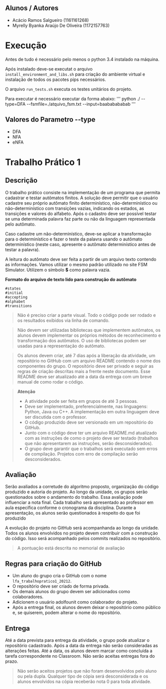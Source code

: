 ## Alunos / Autores
* Acácio Ramos Salgueiro (1161161268)
* Myrelly Byanka Araújo De Oliveira (1172157763)

# Execução

Antes de tudo é necessário pelo menos o python 3.4 instalado na máquina.

Após instalado deve-se executat o arquivo `install_environment_and_libs.sh` para criação do ambiente virtual e instalação de todos os pacotes pips necessários.

O arquivo `run_tests.sh` executa os testes unitários do projeto.

Para executar é necessário executar da forma abaixo:
'''
python ./ --type=DFA --fsmfile=./atquivo_fsm.txt --input=baababababab
'''

## Valores do Parametro --type
- DFA
- NFA
- eNFA

# Trabalho Prático 1
## Descrição
O trabalho prático consiste na implementação de um programa que permita cadastrar e testar autômatos finitos. A solução deve permitir que o usuário cadastre seu próprio autômato finito determinístico, não-determinístico ou não-determinístico com transições vazias, indicando os estados, as transições e valores do alfabeto. Após o cadastro deve ser possível testar se uma determinada palavra faz parte ou não da linguagem representada pelo autômato.

Caso cadastre um não-determinístico, deve-se aplicar a transformação para o determinístico e fazer o teste da palavra usando o autômato determinístico (neste caso, apresente o autômato determinístico antes de testar a palavra).

A leitura do autômato deve ser feita a partir de um arquivo texto contendo as informações. Vamos utilizar o mesmo padrão utilizado no site FSM Simulator. Utilizem o símbolo **$** como palavra vazia.

**Formato do arquivo de texto lido para construção do autômato**

```
#states
#initial
#accepting
#alphabet
#transitions
```

> Não é preciso criar a parte visual. Todo o código pode ser rodado e os resultados exibidos via linha de comando.

> Não devem ser utilizadas bibliotecas que implementem autômatos, os alunos devem implementar os próprios métodos de reconhecimento e transformação dos autômatos. O uso de bibliotecas podem ser usadas para a representação do autômato.

> Os alunos devem criar, até 7 dias após a liberação da atividade, um repositório no GitHub com um arquivo README contendo o nome dos componentes do grupo. O repositório deve ser privado e seguir as regras de criação descritas mais a frente neste documento. Esse README deve ser atualizado até a data da entrega com um breve manual de como rodar o código.

> **Atenção**
> * A atividade pode ser feita em grupos de até 3 pessoas.
> * Deve ser implementado, preferencialmente, nas linguagens: Python, Java ou C++. A implementação em outra linguagem deve ser discutida com o professor.
> * O código produzido deve ser versionado em um repositório do GitHub.
> * Junto com o código deve ter um arquivo README.md atualizado com as instruções de como o projeto deve ser testado (trabalhos que não apresentarem as instruções, serão desconsiderados).
> * O grupo deve garantir que o trabalhos será executado sem erros de compilação. Projetos com erro de compilação serão desconsiderados.

## Avaliação
Serão avaliados a corretude do algoritmo proposto, organização do código produzido e autoria do projeto. Ao longo da unidade, os grupos serão questionados sobre o andamento do trabalho. Essa avaliação pode influenciar a nota final. Cada trabalho será apresentado ao professor em aula específica conforme o cronograma da disciplina. Durante a apresentação, os alunos serão questionados à respeito do que foi produzido

A evolução do projeto no GitHub será acompanhanda ao longo da unidade. Todos os alunos envolvidos no projeto devem contribuir com a construção do código. Isso será acompanhado pelos commits realizados no repositório.

> A pontuação está descrita no memorial de avaliação

## Regras para criação do GitHub
* Um aluno do grupo cria o GitHub com o nome `lfa_trabalhopratico1_20212`.
* O repositório deve ser criado de forma privada.
* Os demais alunos do grupo devem ser adicionados como colaboradores.
* Adicionem o usuário adolfounit como colaborador do projeto.
* Após a entrega final, os alunos devem deixar o repositório como público e, se quiserem, podem alterar o nome do repositório.
## Entrega
Até a data prevista para entrega da atividade, o grupo pode atualizar o repositório cadastrado. Após a data da entrega não serão consideradas as alterações feitas. Até a data, os alunos devem marcar como concluída a tarefa correspondente no Classroom. Não serão aceitas entregas fora do prazo.

> Não serão aceitos projetos que não foram desenvolvidos pelo aluno ou pela dupla. Qualquer tipo de cópia será desconsiderada e os alunos envolvidos na cópia receberão nota 0 para toda atividade.
